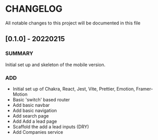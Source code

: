 # CHANGELOG

All notable changes to this project will be documented in this file

## [0.1.0] - 20220215

### SUMMARY

Initial set up and skeleton of the mobile version.

### ADD

- Initial set up of Chakra, React, Jest, Vite, Prettier, Emotion, Framer-Motion
- Basic 'switch' based router
- Add basic navbar
- Add basic navigation
- Add search page
- Add Add a lead page
- Scaffold the add a lead inputs (DRY)
- Add Companies service
